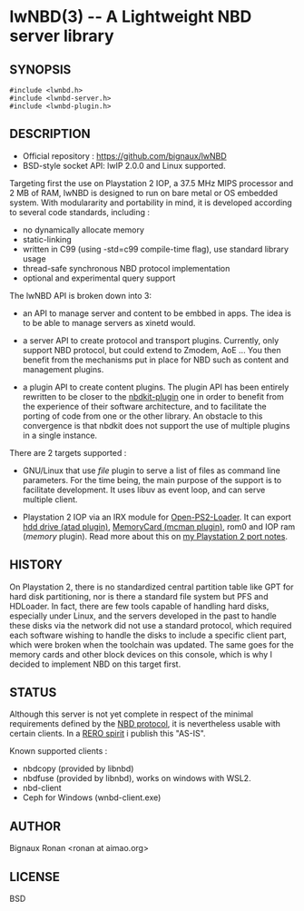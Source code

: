 lwNBD(3) -- A Lightweight NBD server library
=============================================

## SYNOPSIS

    #include <lwnbd.h>
    #include <lwnbd-server.h>
    #include <lwnbd-plugin.h>

## DESCRIPTION

* Official repository : <https://github.com/bignaux/lwNBD>
* BSD-style socket API: lwIP 2.0.0 and Linux supported.

Targeting first the use on Playstation 2 IOP, a 37.5 MHz MIPS processor
and 2 MB of RAM, lwNBD is designed to run on bare metal or OS embedded system.
With modulararity and portability in mind, it is developed according to several
code standards, including :

* no dynamically allocate memory
* static-linking
* written in C99 (using -std=c99 compile-time flag), use standard library usage
* thread-safe synchronous NBD protocol implementation
* optional and experimental query support 

The lwNBD API is broken down into 3:

* an API to manage server and content to be embbed in apps. The idea is to be able to manage servers as xinetd would.

* a server API to create protocol and transport plugins. Currently, only support NBD protocol, but could extend to Zmodem, AoE ... You then benefit from the mechanisms put in place for NBD such as content and management plugins.

* a plugin API to create content plugins. The plugin API has been entirely rewritten to be closer to the [nbdkit-plugin](https://libguestfs.org/nbdkit-plugin.3.html) one in order to benefit from the experience of their software architecture, and to facilitate the porting of code from one or the other library. An obstacle to this convergence is that nbdkit does not support the use of multiple plugins in a single instance.

There are 2 targets supported :

* GNU/Linux that use *file* plugin to
  serve a list of files as command line parameters. For the time being, the main 
  purpose of the support is to facilitate development. It uses libuv as event loop, and can serve multiple client.

* Playstation 2 IOP via an IRX module for [Open-PS2-Loader](https://github.com/ps2homebrew/Open-PS2-Loader).
  It can export [hdd drive (atad plugin)](./plugins/atad/lwnbd-atad-plugin.md), [MemoryCard (mcman plugin)](./plugins/mcman/lwnbd-mcman-plugin.md), rom0 and IOP ram (*memory* plugin). Read more about this on [my Playstation 2 port notes](./ports/playstation2/lwnbd-playstation2-port.md).

## HISTORY

On Playstation 2, there is no standardized central partition table like GPT for
hard disk partitioning, nor is there a standard file system but PFS and
HDLoader. In fact, there are few tools capable of handling hard disks,
especially under Linux, and the servers developed in the past to handle these
disks via the network did not use a standard protocol, which required each
software wishing to handle the disks to include a specific client part,
which were broken when the toolchain was updated. The same goes for the memory
cards and other block devices on this console, which is why I decided to
implement NBD on this target first.

## STATUS

Although this server is not yet complete in respect of the minimal requirements
defined by the [NBD protocol](https://github.com/NetworkBlockDevice/nbd/blob/master/doc/proto.md#baseline),
it is nevertheless usable with certain clients. In a [RERO spirit](https://en.wikipedia.org/wiki/Release_early,_release_often)
i publish this "AS-IS".

Known supported clients :

* nbdcopy (provided by libnbd)
* nbdfuse (provided by libnbd), works on windows with WSL2.
* nbd-client
* Ceph for Windows (wnbd-client.exe)

## AUTHOR

Bignaux Ronan &lt;ronan at aimao.org&gt;

## LICENSE

BSD
